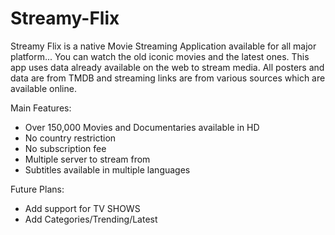 # Streamy-Flix
Streamy Flix is a native Movie Streaming Application available for all major platform...
You can watch the old iconic movies and the latest ones.
This app uses data already available on the web to stream media.
All posters and data are from TMDB and streaming links are from various sources which are available online.

Main Features:
 - Over 150,000 Movies and Documentaries available in HD
 - No country restriction
 - No subscription fee
 - Multiple server to stream from
 - Subtitles available in multiple languages

Future Plans:
 - Add support for TV SHOWS
 - Add Categories/Trending/Latest

